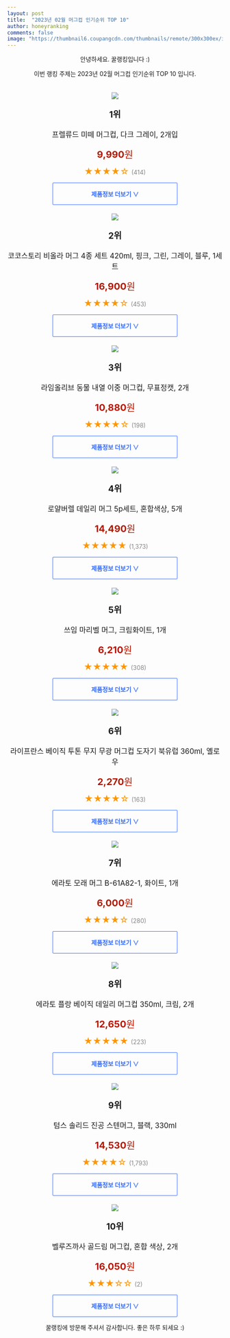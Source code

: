 ```yaml
---
layout: post
title:  "2023년 02월 머그컵 인기순위 TOP 10"
author: honeyranking
comments: false
image: "https://thumbnail6.coupangcdn.com/thumbnails/remote/300x300ex/image/retail/images/4265110245074299-ec064055-2cdc-4962-b387-a1e50331a138.jpg"
---
```

<p style="text-align: center;">안녕하세요. 꿀랭킹입니다 :)</p>
<p style="text-align: center;">이번 랭킹 주제는 2023년 02월 머그컵 인기순위 TOP 10 입니다.</p><center><img src="https://thumbnail6.coupangcdn.com/thumbnails/remote/300x300ex/image/retail/images/4265110245074299-ec064055-2cdc-4962-b387-a1e50331a138.jpg" style="margin-top:20px" /></center><p style="text-align: center; font-size: 20px"><b>1위</b></p><p style="text-align: center; font-size: 17px">프렐류드 미떼 머그컵, 다크 그레이, 2개입</p><p style="text-align: center;"><span style="color: #b61800; font-size: 22px;"><b>9,990</b>원</span></p><p style="text-align: center;"><span style="color: #ff9600; font-size: 20px;">★★★★☆ </span><span style="color: #878787;">(414)</span></p><center><a href="https://link.coupang.com/a/Pd78b"><div style="font-size: 14px; display: inline-block; padding: 15px 90px; color: #346aff; border-radius: 2px; border: 1px solid #346aff; cursor: pointer;"><b>제품정보 더보기 &or;</b></div></a></center><center><img src="https://thumbnail6.coupangcdn.com/thumbnails/remote/300x300ex/image/retail/images/1662785467806032-d44d80ac-3d60-4100-ac8f-869a5093b41a.jpg" style="margin-top:20px" /></center><p style="text-align: center; font-size: 20px"><b>2위</b></p><p style="text-align: center; font-size: 17px">코코스토리 비올라 머그 4종 세트 420ml, 핑크, 그린, 그레이, 블루, 1세트</p><p style="text-align: center;"><span style="color: #b61800; font-size: 22px;"><b>16,900</b>원</span></p><p style="text-align: center;"><span style="color: #ff9600; font-size: 20px;">★★★★☆ </span><span style="color: #878787;">(453)</span></p><center><a href="https://link.coupang.com/a/Pd78e"><div style="font-size: 14px; display: inline-block; padding: 15px 90px; color: #346aff; border-radius: 2px; border: 1px solid #346aff; cursor: pointer;"><b>제품정보 더보기 &or;</b></div></a></center><center><img src="https://thumbnail7.coupangcdn.com/thumbnails/remote/300x300ex/image/rs_quotation_api/8sbsizmv/b5217ce053fe42ad89f267bd2df28e1f.jpg" style="margin-top:20px" /></center><p style="text-align: center; font-size: 20px"><b>3위</b></p><p style="text-align: center; font-size: 17px">라임올리브 동물 내열 이중 머그컵, 무표정캣, 2개</p><p style="text-align: center;"><span style="color: #b61800; font-size: 22px;"><b>10,880</b>원</span></p><p style="text-align: center;"><span style="color: #ff9600; font-size: 20px;">★★★★☆ </span><span style="color: #878787;">(198)</span></p><center><a href="https://link.coupang.com/a/Pd78f"><div style="font-size: 14px; display: inline-block; padding: 15px 90px; color: #346aff; border-radius: 2px; border: 1px solid #346aff; cursor: pointer;"><b>제품정보 더보기 &or;</b></div></a></center><center><img src="https://thumbnail9.coupangcdn.com/thumbnails/remote/300x300ex/image/retail/images/176638497271930-00160691-3e04-4b6f-8961-98a4bfa857d7.jpg" style="margin-top:20px" /></center><p style="text-align: center; font-size: 20px"><b>4위</b></p><p style="text-align: center; font-size: 17px">로얄버렐 데일리 머그 5p세트, 혼합색상, 5개</p><p style="text-align: center;"><span style="color: #b61800; font-size: 22px;"><b>14,490</b>원</span></p><p style="text-align: center;"><span style="color: #ff9600; font-size: 20px;">★★★★★ </span><span style="color: #878787;">(1,373)</span></p><center><a href="https://link.coupang.com/a/Pd78i"><div style="font-size: 14px; display: inline-block; padding: 15px 90px; color: #346aff; border-radius: 2px; border: 1px solid #346aff; cursor: pointer;"><b>제품정보 더보기 &or;</b></div></a></center><center><img src="https://thumbnail9.coupangcdn.com/thumbnails/remote/300x300ex/image/retail/images/8337483927841805-fa78128c-fc58-4c61-ae0a-b059bb352a9e.jpg" style="margin-top:20px" /></center><p style="text-align: center; font-size: 20px"><b>5위</b></p><p style="text-align: center; font-size: 17px">쓰임 마리벨 머그, 크림화이트, 1개</p><p style="text-align: center;"><span style="color: #b61800; font-size: 22px;"><b>6,210</b>원</span></p><p style="text-align: center;"><span style="color: #ff9600; font-size: 20px;">★★★★★ </span><span style="color: #878787;">(308)</span></p><center><a href="https://link.coupang.com/a/Pd78k"><div style="font-size: 14px; display: inline-block; padding: 15px 90px; color: #346aff; border-radius: 2px; border: 1px solid #346aff; cursor: pointer;"><b>제품정보 더보기 &or;</b></div></a></center><center><img src="https://thumbnail6.coupangcdn.com/thumbnails/remote/300x300ex/image/vendor_inventory/bd2a/f8a2e38ba5fe0fff09e9ea152ab2ed7a8e8d847adecd2c47de0c95fb7843.jpg" style="margin-top:20px" /></center><p style="text-align: center; font-size: 20px"><b>6위</b></p><p style="text-align: center; font-size: 17px">라이프란스 베이직 투톤 무지 무광 머그컵 도자기 북유럽 360ml, 옐로우</p><p style="text-align: center;"><span style="color: #b61800; font-size: 22px;"><b>2,270</b>원</span></p><p style="text-align: center;"><span style="color: #ff9600; font-size: 20px;">★★★★☆ </span><span style="color: #878787;">(163)</span></p><center><a href="https://link.coupang.com/a/Pd78m"><div style="font-size: 14px; display: inline-block; padding: 15px 90px; color: #346aff; border-radius: 2px; border: 1px solid #346aff; cursor: pointer;"><b>제품정보 더보기 &or;</b></div></a></center><center><img src="https://thumbnail9.coupangcdn.com/thumbnails/remote/300x300ex/image/retail/images/4344618670182023-03c72da5-f3f1-4d47-a8fd-d217d19edd8d.jpg" style="margin-top:20px" /></center><p style="text-align: center; font-size: 20px"><b>7위</b></p><p style="text-align: center; font-size: 17px">에라토 모래 머그 B-61A82-1, 화이트, 1개</p><p style="text-align: center;"><span style="color: #b61800; font-size: 22px;"><b>6,000</b>원</span></p><p style="text-align: center;"><span style="color: #ff9600; font-size: 20px;">★★★★☆ </span><span style="color: #878787;">(280)</span></p><center><a href="https://link.coupang.com/a/Pd78p"><div style="font-size: 14px; display: inline-block; padding: 15px 90px; color: #346aff; border-radius: 2px; border: 1px solid #346aff; cursor: pointer;"><b>제품정보 더보기 &or;</b></div></a></center><center><img src="https://thumbnail9.coupangcdn.com/thumbnails/remote/300x300ex/image/retail/images/4689585719925024-58ad5d21-927f-4a83-be17-06375a12a9b3.jpg" style="margin-top:20px" /></center><p style="text-align: center; font-size: 20px"><b>8위</b></p><p style="text-align: center; font-size: 17px">에라토 플랑 베이직 데일리 머그컵 350ml, 크림, 2개</p><p style="text-align: center;"><span style="color: #b61800; font-size: 22px;"><b>12,650</b>원</span></p><p style="text-align: center;"><span style="color: #ff9600; font-size: 20px;">★★★★★ </span><span style="color: #878787;">(223)</span></p><center><a href="https://link.coupang.com/a/Pd78s"><div style="font-size: 14px; display: inline-block; padding: 15px 90px; color: #346aff; border-radius: 2px; border: 1px solid #346aff; cursor: pointer;"><b>제품정보 더보기 &or;</b></div></a></center><center><img src="https://thumbnail10.coupangcdn.com/thumbnails/remote/300x300ex/image/retail/images/2018/07/01/17/5/85e66215-2d9b-4e3b-8e1d-aa7a699ac46d.jpg" style="margin-top:20px" /></center><p style="text-align: center; font-size: 20px"><b>9위</b></p><p style="text-align: center; font-size: 17px">텀스 솔리드 진공 스텐머그, 블랙, 330ml</p><p style="text-align: center;"><span style="color: #b61800; font-size: 22px;"><b>14,530</b>원</span></p><p style="text-align: center;"><span style="color: #ff9600; font-size: 20px;">★★★★☆ </span><span style="color: #878787;">(1,793)</span></p><center><a href="https://link.coupang.com/a/Pd78u"><div style="font-size: 14px; display: inline-block; padding: 15px 90px; color: #346aff; border-radius: 2px; border: 1px solid #346aff; cursor: pointer;"><b>제품정보 더보기 &or;</b></div></a></center><center><img src="https://thumbnail7.coupangcdn.com/thumbnails/remote/300x300ex/image/retail/images/2019/08/13/15/9/b3c29126-3feb-44c4-b9ae-8ac51752da1e.jpg" style="margin-top:20px" /></center><p style="text-align: center; font-size: 20px"><b>10위</b></p><p style="text-align: center; font-size: 17px">벨루즈까사 골드림 머그컵, 혼합 색상, 2개</p><p style="text-align: center;"><span style="color: #b61800; font-size: 22px;"><b>16,050</b>원</span></p><p style="text-align: center;"><span style="color: #ff9600; font-size: 20px;">★★★☆☆ </span><span style="color: #878787;">(2)</span></p><center><a href="https://link.coupang.com/a/Pd78w"><div style="font-size: 14px; display: inline-block; padding: 15px 90px; color: #346aff; border-radius: 2px; border: 1px solid #346aff; cursor: pointer;"><b>제품정보 더보기 &or;</b></div></a></center><p style="text-align: center;">꿀랭킹에 방문해 주셔서 감사합니다. 좋은 하루 되세요 :)</p>